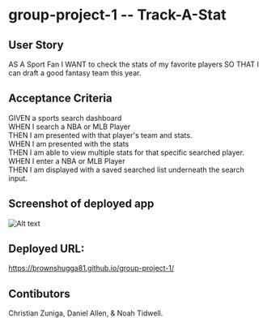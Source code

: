 # group-project-1 -- Track-A-Stat

## User Story
AS A Sport Fan
I WANT to check the stats of my favorite players
SO THAT I can draft a good fantasy team this year.

## Acceptance Criteria
GIVEN a sports search dashboard<br>
WHEN I search a NBA or MLB Player<br>
THEN I am presented with that player's team and stats.<br>
WHEN I am presented with the stats<br>
THEN I am able to view multiple stats for that specific searched player.<br>
WHEN I enter a NBA or MLB Player<br>
THEN I am displayed with a saved searched list underneath the search input.<br>

## Screenshot of deployed app
![Alt text](/assets/images/img.png?raw=true "Track-a-Stat")

## Deployed URL:
https://brownshugga81.github.io/group-project-1/

## Contibutors
Christian Zuniga, Daniel Allen, & Noah Tidwell.
